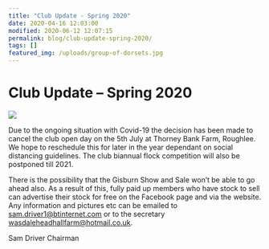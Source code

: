 ```yaml
---
title: "Club Update - Spring 2020"
date: 2020-04-16 12:03:00
modified: 2020-06-12 12:07:15
permalink: blog/club-update-spring-2020/
tags: []
featured_img: /uploads/group-of-dorsets.jpg
---
```


# Club Update – Spring 2020

![](/uploads/group-of-dorsets.jpg)

Due to the ongoing situation with Covid-19 the decision has been made to cancel the club open day on the 5th July at Thorney Bank Farm, Roughlee. We hope to reschedule this for later in the year dependant on social distancing guidelines. The club biannual flock competition will also be postponed till 2021.

There is the possibility that the Gisburn Show and Sale won’t be able to go ahead also. As a result of this, fully paid up members who have stock to sell can advertise their stock for free on the Facebook page and via the website. Any information and pictures etc can be emailed to sam.driver1@btinternet.com or to the secretary wasdaleheadhallfarm@hotmail.co.uk.

Sam Driver
Chairman
